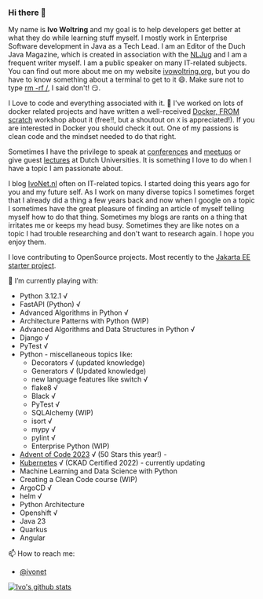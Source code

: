 ### Hi there 👋

My name is **Ivo Woltring** and my goal is to help developers get better at what they do while learning stuff myself. I mostly work in Enterprise Software development in Java as a Tech Lead. I am an Editor of the Duch Java Magazine, which is created in association with the [NLJug](https://nljug.org/) and I am a frequent writer myself. I am a public speaker on many IT-related subjects. You can find out more about me on my website [ivowoltring.org](https://www.ivowoltring.org#whoami), but you do have to know something about a terminal to get to it 😄. Make sure not to type [rm -rf /](https://www.ivowoltring.org#rm%20-rf%20/), I said don't! 😏. 

I Love to code and everything associated with it. 🔭 I've worked on lots of docker related projects and have written a well-received [Docker, FROM scratch](https://docker-from-scratch.ivonet.nl/) workshop about it (free!!, but a shoutout on `X` is appreciated!). If you are interested in Docker you should check it out. One of my passions is clean code and the mindset needed to do that right.

Sometimes I have the privilege to speak at [conferences](https://www.ivowoltring.org#talks) and [meetups](https://www.ivowoltring.org#meetups) or give guest [lectures](https://www.ivowoltring.org#edu) at Dutch Universities. It is something I love to do when I have a topic I am passionate about.

I blog [IvoNet.nl](https://www.ivonet.nl/) often on IT-related topics. I started doing this years ago for you and my future self. As I work on many diverse topics I sometimes forget that I already did a thing a few years back and now when I google on a topic I sometimes have the great pleasure of finding an article of myself telling myself how to do that thing. Sometimes my blogs are rants on a thing that irritates me or keeps my head busy. Sometimes they are like notes on a topic I had trouble researching and don't want to research again. I hope you enjoy them.

I love contributing to OpenSource projects. Most recently to the [Jakarta EE starter project](https://start.jakarta.ee/).

🌱 I’m currently playing with:
* Python 3.12.1 √
* FastAPI (Python) √
* Advanced Algorithms in Python √
* Architecture Patterns with Python (WIP)
* Advanced Algorithms and Data Structures in Python √
* Django √
* PyTest √
* Python - miscellaneous topics like:
    * Decorators √ (updated knowledge)
    * Generators √ (Updated knowledge)
    * new language features like switch √
    * flake8 √
    * Black √
    * PyTest √
    * SQLAlchemy (WIP)
    * isort √
    * mypy √
    * pylint √
    * Enterprise Python (WIP)
* [Advent of Code 2023](https://github.com/IvoNet/advent-of-code) √ (50 Stars this year!) - 
* [Kubernetes](https://github.com/IvoNet/CKAD-resources) √ (CKAD Certified 2022) - currently updating
* Machine Learning and Data Science with Python
* Creating a Clean Code course (WIP)
* ArgoCD √
* helm √
* Python Architecture
* Openshift √
* Java 23
* Quarkus
* Angular

📫 How to reach me: 
* [@ivonet](https://twitter.com/ivonet)

[![Ivo's github stats](https://github-readme-stats.vercel.app/api?username=IvoNet&show_icon=true&theme=dracula)](https://github.com/anuraghazra/github-readme-stats)

